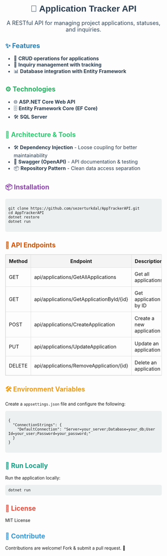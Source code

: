 <h1 style="text-align: center; font-family: Arial, sans-serif; color: #2c3e50;">
    🚀 Application Tracker API
</h1>

<p style="font-size: 18px; color: #34495e; text-align: center;">
    A RESTful API for managing project applications, statuses, and inquiries.
</p>

<h2 style="color: #2980b9;">✨ Features</h2>
<ul style="font-size: 16px; color: #2c3e50;">
    <li>📌 <strong>CRUD operations for applications</strong></li>
    <li>📩 <strong>Inquiry management with tracking</strong></li>
    <li>📊 <strong>Database integration with Entity Framework</strong></li>
</ul>

<h2 style="color: #27ae60;">⚙️ Technologies</h2>
<ul style="font-size: 16px; color: #2c3e50;">
    <li>🌐 <strong>ASP.NET Core Web API</strong></li>
    <li>🗄️ <strong>Entity Framework Core (EF Core)</strong></li>
    <li>🛠️ <strong>SQL Server</strong></li>
</ul>

<h2 style="color: #2ecc71;">🔧 Architecture & Tools</h2>
<ul style="font-size: 16px; color: #2c3e50;">
    <li>🛠 <strong>Dependency Injection</strong> - Loose coupling for better maintainability</li>
    <li>📝 <strong>Swagger (OpenAPI)</strong> - API documentation & testing</li>
    <li>📦 <strong>Repository Pattern</strong> - Clean data access separation</li>
</ul>


<h2 style="color: #8e44ad;">📦 Installation</h2>
<pre style="background: #ecf0f1; padding: 10px; border-radius: 5px;">
<code>
git clone https://github.com/sezerturkdal/AppTrackerAPI.git
cd AppTrackerAPI
dotnet restore
dotnet run
</code>
</pre>

<h2 style="color: #d35400;">📡 API Endpoints</h2>
<table style="border-collapse: collapse; width: 100%; border: 1px solid #ddd;">
    <tr style="background: #f4f4f4;">
        <th style="padding: 10px; border: 1px solid #ddd;">Method</th>
        <th style="padding: 10px; border: 1px solid #ddd;">Endpoint</th>
        <th style="padding: 10px; border: 1px solid #ddd;">Description</th>
    </tr>
    <tr>
        <td style="padding: 10px; border: 1px solid #ddd;">GET</td>
        <td style="padding: 10px; border: 1px solid #ddd;">api/applications/GetAllApplications</td>
        <td style="padding: 10px; border: 1px solid #ddd;">Get all applications</td>
    </tr>
    <tr>
        <td style="padding: 10px; border: 1px solid #ddd;">GET</td>
        <td style="padding: 10px; border: 1px solid #ddd;">api/applications/GetApplicationById/{id}</td>
        <td style="padding: 10px; border: 1px solid #ddd;">Get application by ID</td>
    </tr>
    <tr>
        <td style="padding: 10px; border: 1px solid #ddd;">POST</td>
        <td style="padding: 10px; border: 1px solid #ddd;">api/applications/CreateApplication</td>
        <td style="padding: 10px; border: 1px solid #ddd;">Create a new application</td>
    </tr>
    <tr>
        <td style="padding: 10px; border: 1px solid #ddd;">PUT</td>
        <td style="padding: 10px; border: 1px solid #ddd;">api/applications/UpdateApplication</td>
        <td style="padding: 10px; border: 1px solid #ddd;">Update an application</td>
    </tr>
    <tr>
        <td style="padding: 10px; border: 1px solid #ddd;">DELETE</td>
        <td style="padding: 10px; border: 1px solid #ddd;">api/applications/RemoveApplication/{id}</td>
        <td style="padding: 10px; border: 1px solid #ddd;">Delete an application</td>
    </tr>
</table>

<h2 style="color: #f39c12;">🛠 Environment Variables</h2>
<p>Create a <code>appsettings.json</code> file and configure the following:</p>
<pre style="background: #ecf0f1; padding: 10px; border-radius: 5px;">
<code>
{
  "ConnectionStrings": {
    "DefaultConnection": "Server=your_server;Database=your_db;User Id=your_user;Password=your_password;"
  }
}
</code>
</pre>

<h2 style="color: #16a085;">🚀 Run Locally</h2>
<p>Run the application locally:</p>
<pre style="background: #ecf0f1; padding: 10px; border-radius: 5px;">
<code>dotnet run</code>
</pre>

<h2 style="color: #e74c3c;">📜 License</h2>
<p>MIT License</p>

<h2 style="color: #3498db;">🤝 Contribute</h2>
<p>Contributions are welcome! Fork & submit a pull request. 🚀</p>
